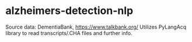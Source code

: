 ﻿# alzheimers-detection-nlp

Source data: DementiaBank, https://www.talkbank.org/
Utilizes PyLangAcq library to read transcripts/.CHA files and further info.


